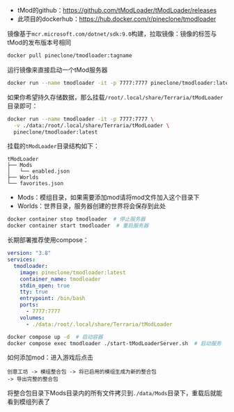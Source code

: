 

- tMod的github：https://github.com/tModLoader/tModLoader/releases
- 此项目的dockerhub：https://hub.docker.com/r/pineclone/tmodloader

镜像基于`mcr.microsoft.com/dotnet/sdk:9.0`构建，拉取镜像：镜像的标签与tMod的发布版本号相同

```bash
docker pull pineclone/tmodloader:tagname
```

运行镜像来直接启动一个tMod服务器

```bash
docker run --name tmodloader -it -p 7777:7777 pineclone/tmodloader:latest
```

如果你希望持久存储数据，那么挂载`/root/.local/share/Terraria/tModLoader`目录即可：

```bash
docker run --name tmodloader -it -p 7777:7777 \
  -v ./data:/root/.local/share/Terraria/tModLoader \
  pineclone/tmodloader:latest
```

挂载的`tModLoader`目录结构如下：

```
tModLoader
├── Mods
│   └── enabled.json
├── Worlds
└── favorites.json
```

- Mods：模组目录，如果需要添加mod请将mod文件加入这个目录下
- Worlds：世界目录，服务器创建的世界将会保存到此处

```bash
docker container stop tmodloader  # 停止服务器
docker container start tmodloader  # 重启服务器
```

长期部署推荐使用compose：

```yaml
version: "3.8"
services:
  tmodloader:
    image: pineclone/tmodloader:latest
    container_name: tmodloader
    stdin_open: true
    tty: true
    entrypoint: /bin/bash
    ports:
      - 7777:7777
    volumes:
      - ./data:/root/.local/share/Terraria/tModLoader
```

```bash
docker compose up -d  # 启动容器
docker compose exec tmodloader ./start-tModLoaderServer.sh  # 启动服务
```

如何添加mod：进入游戏后点击

```
创意工坊 -> 模组整合包 -> 将已启用的模组生成为新的整合包
-> 导出完整的整合包
```

将整合包目录下Mods目录内的所有文件拷贝到`./data/Mods`目录下，重载后就能看到模组列表了